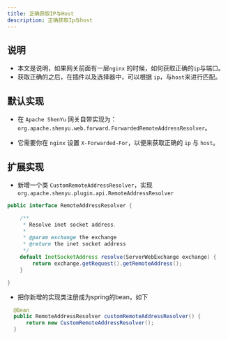 ```yaml
---
title: 正确获取IP与Host
description: 正确获取Ip与host
---
```


## 说明

* 本文是说明，如果网关前面有一层`nginx` 的时候，如何获取正确的`ip`与端口。
* 获取正确的之后，在插件以及选择器中，可以根据 `ip`，与`host`来进行匹配。

## 默认实现

* 在 `Apache ShenYu` 网关自带实现为：`org.apache.shenyu.web.forward.ForwardedRemoteAddressResolver`。

* 它需要你在 `nginx` 设置 `X-Forwarded-For`，以便来获取正确的 `ip` 与 `host`。


## 扩展实现

* 新增一个类 `CustomRemoteAddressResolver`，实现`org.apache.shenyu.plugin.api.RemoteAddressResolver`

```java
public interface RemoteAddressResolver {

    /**
     * Resolve inet socket address.
     *
     * @param exchange the exchange
     * @return the inet socket address
     */
    default InetSocketAddress resolve(ServerWebExchange exchange) {
        return exchange.getRequest().getRemoteAddress();
    }

}
```

* 把你新增的实现类注册成为spring的bean，如下

```java
  @Bean
  public RemoteAddressResolver customRemoteAddressResolver() {
      return new CustomRemoteAddressResolver();
  }
```





